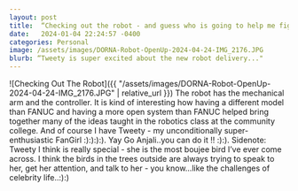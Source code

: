 ```yaml
---
layout: post
title:  “Checking out the robot - and guess who is going to help me figure out this robot”
date:   2024-01-04 22:24:57 -0400
categories: Personal
image: /assets/images/DORNA-Robot-OpenUp-2024-04-24-IMG_2176.JPG
blurb: “Tweety is super excited about the new robot delivery..."
---
```

![Checking Out The Robot]({{ "/assets/images/DORNA-Robot-OpenUp-2024-04-24-IMG_2176.JPG" | relative_url }})
The robot has the mechanical arm and the controller. It is kind of interesting how having a different model than FANUC and having a more open system than FANUC helped bring together many of the ideas taught in the robotics class at the community college. And of course I have Tweety - my unconditionally super-enthusiastic FanGirl :):):):).     Yay Go Anjali..you can do it !! :):). 
Sidenote: Tweety I think is really special - she is the most boujee bird I’ve ever come across. I think the birds in the trees outside are always trying to speak to her, get her attention, and talk to her - you know…like the challenges of celebrity life..:):)
